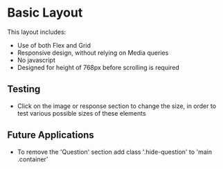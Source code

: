 # Basic Layout

This layout includes:

-  Use of both Flex and Grid
-  Responsive design, without relying on Media queries
-  No javascript
-  Designed for height of 768px before scrolling is required

## Testing

-  Click on the image or response section to change the size, in order to test various possible sizes of these elements

## Future Applications

-  To remove the 'Question' section add class '.hide-question' to
   'main .container'
